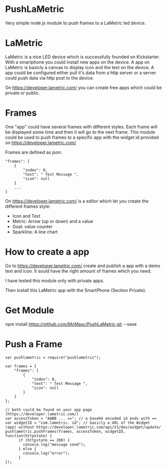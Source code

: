 # PushLaMetric
Very simple node.js module to push frames to a LaMetric led device.

# LaMetric
LaMetric is a nice LED device which is successfully founded on Kickstarter. 
With a smartphone you could install new apps on the device. 
A app on LaMetric is basicly a canvas to display icon and the text on the device. A app could be configured either pull it's data from a http server or a server could push data via http post to the device.

On https://developer.lametric.com/ you can create free apps which could be private or public.

# Frames
One "app" could have several frames with different styles. Each frame will be displayed some time and then it will go to the next frame.
This module could be used to push frames to a specific app with the widget id provided on https://developer.lametric.com/

Frames are defined as json:

    "frames": [
        {
            "index": 0,
            "text": " Test Message ",
            "icon": null
        }
        ...
    ]
    
On https://developer.lametric.com/ is a editor which let you create the different frames style:
  - Icon and Text
  - Metric: Arrow (up or down) and a value
  - Goal: value counter
  - Sparkline: A line chart 

# How to create a app
Go to https://developer.lametric.com/ create and publish a app with a demo text and icon.
It sould have the right amount of frames which you need. 

I have tested this module only with private apps.

Then install this LaMetric app with the SmartPhone (Section Private). 

# Get Module
npm install https://github.com/McMasc/PushLaMetric.git --save

# Push a Frame
    var pushlametric = require("pushlametric");

    var frames = {
        "frames": [
            {
                "index": 0,
                "text": " Test Message ",
                "icon": null
            }
        ]
    };
    
    // both could be found on your app page (https://developer.lametric.com/)
    var accessToken = "AABB ... =="; // a base64 encoded id ends with ==
    var widgetID = "com.lametric. id"; // basicly a URL of the Widget (app) without https://developer.lametric.com/api/V1/dev/widget/update/
    pushlametric.pushFrames(frames, accessToken, widgetID, function(httpstate) { 
          if (httpstate == 200) { 
            console.log("message send");
          } else {
            console.log("error"); 
          }
    });
